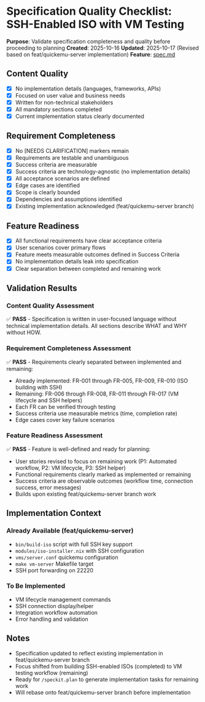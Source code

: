# Specification Quality Checklist: SSH-Enabled ISO with VM Testing

**Purpose**: Validate specification completeness and quality before proceeding to planning
**Created**: 2025-10-16
**Updated**: 2025-10-17 (Revised based on feat/quickemu-server implementation)
**Feature**: [spec.md](../spec.md)

## Content Quality

- [x] No implementation details (languages, frameworks, APIs)
- [x] Focused on user value and business needs
- [x] Written for non-technical stakeholders
- [x] All mandatory sections completed
- [x] Current implementation status clearly documented

## Requirement Completeness

- [x] No [NEEDS CLARIFICATION] markers remain
- [x] Requirements are testable and unambiguous
- [x] Success criteria are measurable
- [x] Success criteria are technology-agnostic (no implementation details)
- [x] All acceptance scenarios are defined
- [x] Edge cases are identified
- [x] Scope is clearly bounded
- [x] Dependencies and assumptions identified
- [x] Existing implementation acknowledged (feat/quickemu-server branch)

## Feature Readiness

- [x] All functional requirements have clear acceptance criteria
- [x] User scenarios cover primary flows
- [x] Feature meets measurable outcomes defined in Success Criteria
- [x] No implementation details leak into specification
- [x] Clear separation between completed and remaining work

## Validation Results

### Content Quality Assessment
✅ **PASS** - Specification is written in user-focused language without technical implementation details. All sections describe WHAT and WHY without HOW.

### Requirement Completeness Assessment
✅ **PASS** - Requirements clearly separated between implemented and remaining:
- Already implemented: FR-001 through FR-005, FR-009, FR-010 (ISO building with SSH)
- Remaining: FR-006 through FR-008, FR-011 through FR-017 (VM lifecycle and SSH helpers)
- Each FR can be verified through testing
- Success criteria use measurable metrics (time, completion rate)
- Edge cases cover key failure scenarios

### Feature Readiness Assessment
✅ **PASS** - Feature is well-defined and ready for planning:
- User stories revised to focus on remaining work (P1: Automated workflow, P2: VM lifecycle, P3: SSH helper)
- Functional requirements clearly marked as implemented or remaining
- Success criteria are observable outcomes (workflow time, connection success, error messages)
- Builds upon existing feat/quickemu-server branch work

## Implementation Context

### Already Available (feat/quickemu-server)
- `bin/build-iso` script with full SSH key support
- `modules/iso-installer.nix` with SSH configuration
- `vms/server.conf` quickemu configuration
- `make vm-server` Makefile target
- SSH port forwarding on 22220

### To Be Implemented
- VM lifecycle management commands
- SSH connection display/helper
- Integration workflow automation
- Error handling and validation

## Notes

- Specification updated to reflect existing implementation in feat/quickemu-server branch
- Focus shifted from building SSH-enabled ISOs (completed) to VM testing workflow (remaining)
- Ready for `/speckit.plan` to generate implementation tasks for remaining work
- Will rebase onto feat/quickemu-server branch before implementation